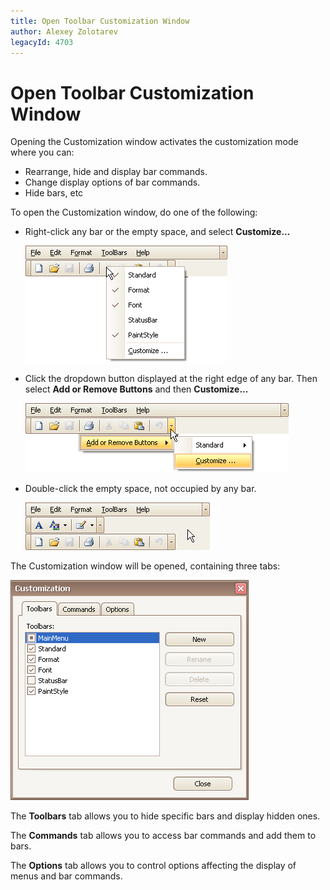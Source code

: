 ```yaml
---
title: Open Toolbar Customization Window
author: Alexey Zolotarev
legacyId: 4703
---
```

# Open Toolbar Customization Window
Opening the Customization window activates the customization mode where you can:
* Rearrange, hide and display bar commands.
* Change display options of bar commands.
* Hide bars, etc

To open the Customization window, do one of the following:
* Right-click any bar or the empty space, and select **Customize...**
	
	![EU_XtraBars_Bar_Menu](../../../images/img7711.png)
* Click the dropdown button displayed at the right edge of any bar. Then select **Add or Remove Buttons** and then **Customize...**
	
	![EU_XtraBars_Bar_DropdownButton_Menu](../../../images/img7712.png)
* Double-click the empty space, not occupied by any bar.
	
	![EU_XtraBars_EmptySpace](../../../images/img7715.png)

The Customization window will be opened, containing three tabs:

![EU_XtraBars_CustomizationWindow](../../../images/img7713.png)

The **Toolbars** tab allows you to hide specific bars and display hidden ones.

The **Commands** tab allows you to access bar commands and add them to bars.

The **Options** tab allows you to control options affecting the display of menus and bar commands.